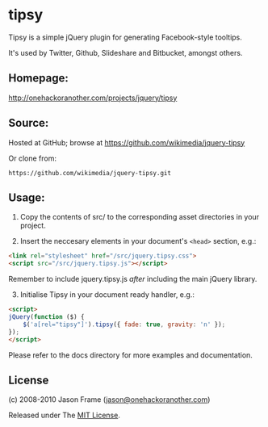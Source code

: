 # tipsy

Tipsy is a simple jQuery plugin for generating Facebook-style tooltips.

It's used by Twitter, Github, Slideshare and Bitbucket, amongst others.

## Homepage:

http://onehackoranother.com/projects/jquery/tipsy

## Source:

Hosted at GitHub; browse at https://github.com/wikimedia/jquery-tipsy

Or clone from:

`https://github.com/wikimedia/jquery-tipsy.git`

## Usage:

1. Copy the contents of src/ to the corresponding asset directories in your project.

2. Insert the neccesary elements in your document's `<head>` section, e.g.:
 ```html
 <link rel="stylesheet" href="/src/jquery.tipsy.css">
 <script src="/src/jquery.tipsy.js"></script>
 ```

 Remember to include jquery.tipsy.js *after* including the main jQuery library.

3. Initialise Tipsy in your document ready handler, e.g.:
 ```html
 <script>
 jQuery(function ($) {
     $('a[rel="tipsy"]').tipsy({ fade: true, gravity: 'n' });
 });
 </script>
 ```

Please refer to the docs directory for more examples and documentation.

## License

(c) 2008-2010 Jason Frame (jason@onehackoranother.com)

Released under The [MIT License](LICENSE).
